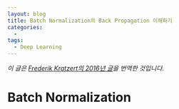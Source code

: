 ```yaml
---
layout: blog
title: Batch Normalization의 Back Propagation 이해하기
categories:
  - 
tags:
  - Deep Learning
---
```


*이 글은 [Frederik Kratzert의 2016년 글](https://kratzert.github.io/2016/02/12/understanding-the-gradient-flow-through-the-batch-normalization-layer.html)을 번역한 것입니다.*

# Batch Normalization
